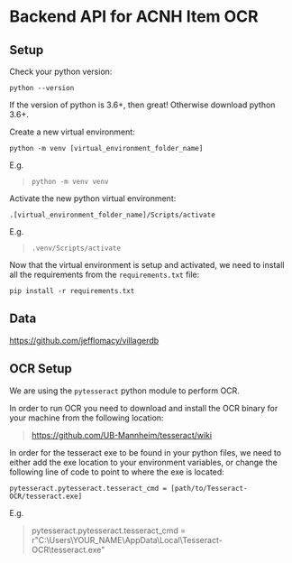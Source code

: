 # Backend API for ACNH Item OCR

## Setup

Check your python version:

```
python --version
```

If the version of python is 3.6+, then great! Otherwise download python 3.6+.

Create a new virtual environment:

```
python -m venv [virtual_environment_folder_name]
```

E.g.

> `python -m venv venv`

Activate the new python virtual environment:

```
.[virtual_environment_folder_name]/Scripts/activate
```

E.g.

> `.venv/Scripts/activate`

Now that the virtual environment is setup and activated, we need to install all the requirements from the `requirements.txt` file:

```
pip install -r requirements.txt
```

## Data

https://github.com/jefflomacy/villagerdb

## OCR Setup

We are using the `pytesseract` python module to perform OCR.

In order to run OCR you need to download and install the OCR binary for your machine from the following location:

> https://github.com/UB-Mannheim/tesseract/wiki

In order for the tesseract exe to be found in your python files, we need to either add the exe location to your environment variables, or change the following line of code to point to where the exe is located:

```
pytesseract.pytesseract.tesseract_cmd = [path/to/Tesseract-OCR/tesseract.exe]
```

E.g.

> pytesseract.pytesseract.tesseract_cmd = r"C:\Users\YOUR_NAME\AppData\Local\Tesseract-OCR\tesseract.exe"
